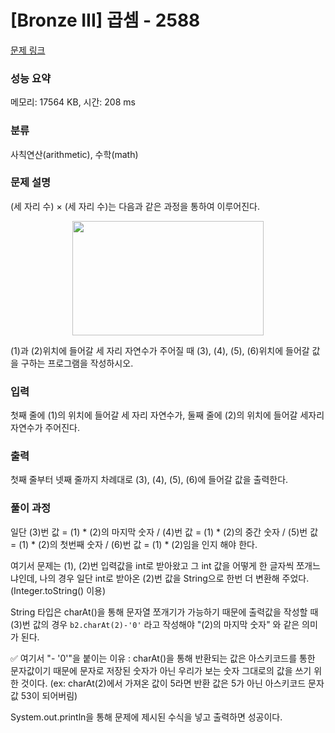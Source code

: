 # [Bronze III] 곱셈 - 2588 

[문제 링크](https://www.acmicpc.net/problem/2588) 

### 성능 요약

메모리: 17564 KB, 시간: 208 ms

### 분류

사칙연산(arithmetic), 수학(math)

### 문제 설명

<p>(세 자리 수) × (세 자리 수)는 다음과 같은 과정을 통하여 이루어진다.</p>

<p style="text-align: center;"><img alt="" src="https://www.acmicpc.net/upload/images/f5NhGHVLM4Ix74DtJrwfC97KepPl27s%20(1).png" style="width: 306px; height: 183px; "></p>

<p>(1)과 (2)위치에 들어갈 세 자리 자연수가 주어질 때 (3), (4), (5), (6)위치에 들어갈 값을 구하는 프로그램을 작성하시오.</p>

### 입력 

 <p>첫째 줄에 (1)의 위치에 들어갈 세 자리 자연수가, 둘째 줄에 (2)의 위치에 들어갈 세자리 자연수가 주어진다.</p>

### 출력 

 <p>첫째 줄부터 넷째 줄까지 차례대로 (3), (4), (5), (6)에 들어갈 값을 출력한다.</p>

### 풀이 과정
 
 <p> 일단 (3)번 값 = (1) * (2)의 마지막 숫자 / (4)번 값 = (1) * (2)의 중간 숫자 / (5)번 값 = (1) * (2)의 첫번째 숫자 / (6)번 값 = (1) * (2)임을 인지 해야 한다.
 
 여기서 문제는 (1), (2)번 입력값을 int로 받아왔고 그 int 값을 어떻게 한 글자씩 쪼개느냐인데, 나의 경우 일단 int로 받아온 (2)번 값을 String으로 한번 더 변환해 주었다. (Integer.toString() 이용)
 
 String 타입은 charAt()을 통해 문자열 쪼개기가 가능하기 때문에 출력값을 작성할 때 (3)번 값의 경우 `b2.charAt(2)-'0'` 라고 작성해야 "(2)의 마지막 숫자" 와 같은 의미가 된다.
 
 ✅ 여기서 "- '0'"을 붙이는 이유 : charAt()을 통해 반환되는 값은 아스키코드를 통한 문자값이기 때문에 문자로 저장된 숫자가 아닌 우리가 보는 숫자 그대로의 값을 쓰기 위한 것이다. (ex: charAt(2)에서 가져온 값이 5라면 반환 값은 5가 아닌 아스키코드 문자값 53이 되어버림)
 
 System.out.println을 통해 문제에 제시된 수식을 넣고 출력하면 성공이다. </p>
